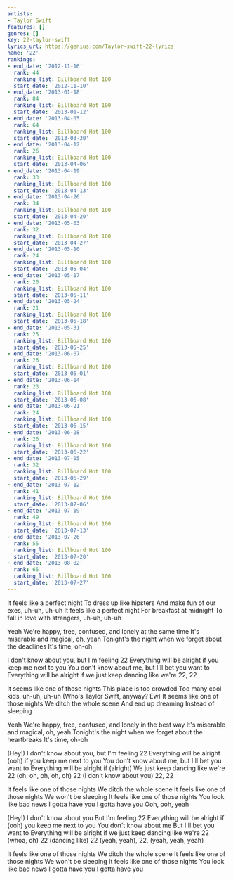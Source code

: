 ```yaml
---
artists:
- Taylor Swift
features: []
genres: []
key: 22-taylor-swift
lyrics_url: https://genius.com/Taylor-swift-22-lyrics
name: '22'
rankings:
- end_date: '2012-11-16'
  rank: 44
  ranking_list: Billboard Hot 100
  start_date: '2012-11-10'
- end_date: '2013-01-18'
  rank: 84
  ranking_list: Billboard Hot 100
  start_date: '2013-01-12'
- end_date: '2013-04-05'
  rank: 64
  ranking_list: Billboard Hot 100
  start_date: '2013-03-30'
- end_date: '2013-04-12'
  rank: 26
  ranking_list: Billboard Hot 100
  start_date: '2013-04-06'
- end_date: '2013-04-19'
  rank: 33
  ranking_list: Billboard Hot 100
  start_date: '2013-04-13'
- end_date: '2013-04-26'
  rank: 34
  ranking_list: Billboard Hot 100
  start_date: '2013-04-20'
- end_date: '2013-05-03'
  rank: 32
  ranking_list: Billboard Hot 100
  start_date: '2013-04-27'
- end_date: '2013-05-10'
  rank: 24
  ranking_list: Billboard Hot 100
  start_date: '2013-05-04'
- end_date: '2013-05-17'
  rank: 20
  ranking_list: Billboard Hot 100
  start_date: '2013-05-11'
- end_date: '2013-05-24'
  rank: 21
  ranking_list: Billboard Hot 100
  start_date: '2013-05-18'
- end_date: '2013-05-31'
  rank: 25
  ranking_list: Billboard Hot 100
  start_date: '2013-05-25'
- end_date: '2013-06-07'
  rank: 26
  ranking_list: Billboard Hot 100
  start_date: '2013-06-01'
- end_date: '2013-06-14'
  rank: 23
  ranking_list: Billboard Hot 100
  start_date: '2013-06-08'
- end_date: '2013-06-21'
  rank: 24
  ranking_list: Billboard Hot 100
  start_date: '2013-06-15'
- end_date: '2013-06-28'
  rank: 26
  ranking_list: Billboard Hot 100
  start_date: '2013-06-22'
- end_date: '2013-07-05'
  rank: 32
  ranking_list: Billboard Hot 100
  start_date: '2013-06-29'
- end_date: '2013-07-12'
  rank: 41
  ranking_list: Billboard Hot 100
  start_date: '2013-07-06'
- end_date: '2013-07-19'
  rank: 49
  ranking_list: Billboard Hot 100
  start_date: '2013-07-13'
- end_date: '2013-07-26'
  rank: 55
  ranking_list: Billboard Hot 100
  start_date: '2013-07-20'
- end_date: '2013-08-02'
  rank: 65
  ranking_list: Billboard Hot 100
  start_date: '2013-07-27'
---
```

It feels like a perfect night
To dress up like hipsters
And make fun of our exes, uh-uh, uh-uh
It feels like a perfect night
For breakfast at midnight
To fall in love with strangers, uh-uh, uh-uh


Yeah
We're happy, free, confused, and lonely at the same time
It's miserable and magical, oh, yeah
Tonight's the night when we forget about the deadlines
It's time, oh-oh


I don't know about you, but I'm feeling 22
Everything will be alright if you keep me next to you
You don't know about me, but I'll bet you want to
Everything will be alright if we just keep dancing like we're
22, 22


It seems like one of those nights
This place is too crowded
Too many cool kids, uh-uh, uh-uh
(Who's Taylor Swift, anyway? Ew)
It seems like one of those nights
We ditch the whole scene
And end up dreaming
Instead of sleeping


Yeah
We're happy, free, confused, and lonely in the best way
It's miserable and magical, oh, yeah
Tonight's the night when we forget about the heartbreaks
It's time, oh-oh


(Hey!)
I don't know about you, but I'm feeling 22
Everything will be alright (ooh) if you keep me next to you
You don't know about me, but I'll bet you want to
Everything will be alright if (alright)
We just keep dancing like we're 22 (oh, oh, oh, oh, oh)
22 (I don't know about you)
22, 22


It feels like one of those nights
We ditch the whole scene
It feels like one of those nights
We won't be sleeping
It feels like one of those nights
You look like bad news
I gotta have you
I gotta have you
Ooh, ooh, yeah


(Hey!)
I don't know about you
But I'm feeling 22
Everything will be alright if (ooh) you keep me next to you
You don't know about me
But I'll bet you want to
Everything will be alright if we just keep dancing like we're
22 (whoa, oh)
22 (dancing like)
22 (yeah, yeah), 22, (yeah, yeah, yeah)


It feels like one of those nights
We ditch the whole scene
It feels like one of those nights
We won't be sleeping
It feels like one of those nights
You look like bad news
I gotta have you
I gotta have you
